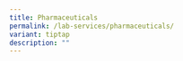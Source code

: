 ```yaml
---
title: Pharmaceuticals
permalink: /lab-services/pharmaceuticals/
variant: tiptap
description: ""
---
```

